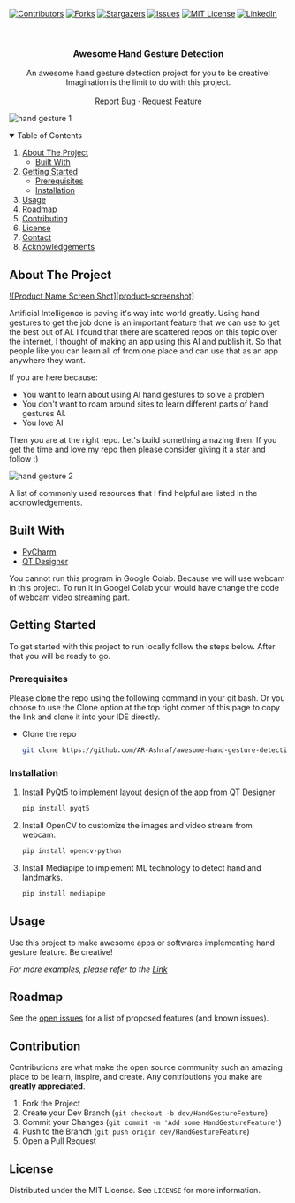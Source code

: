 
[![Contributors][contributors-shield]][contributors-url]
[![Forks][forks-shield]][forks-url]
[![Stargazers][stars-shield]][stars-url]
[![Issues][issues-shield]][issues-url]
[![MIT License][license-shield]][license-url]
[![LinkedIn][linkedin-shield]][linkedin-url]



<!-- PROJECT DESCRIPTION -->
<br />

  <h3 align="center">Awesome Hand Gesture Detection</h3>

  <p align="center">
    An awesome hand gesture detection project for you to be creative! Imagination is the limit to do with this project.
    <br />
    <br />
    <a href="https://github.com/AR-Ashraf/awesome-hand-gesture-detection/issues">Report Bug</a>
    ·
    <a href="https://github.com/AR-Ashraf/awesome-hand-gesture-detection/issues">Request Feature</a>
  </p>

![hand gesture 1]()
  


<!-- TABLE OF CONTENTS -->
<details open="open">
  <summary>Table of Contents</summary>
  <ol>
    <li>
      <a href="#about-the-project">About The Project</a>
      <ul>
        <li><a href="#built-with">Built With</a></li>
      </ul>
    </li>
    <li>
      <a href="#getting-started">Getting Started</a>
      <ul>
        <li><a href="#prerequisites">Prerequisites</a></li>
        <li><a href="#installation">Installation</a></li>
      </ul>
    </li>
    <li><a href="#usage">Usage</a></li>
    <li><a href="#roadmap">Roadmap</a></li>
    <li><a href="#contributing">Contributing</a></li>
    <li><a href="#license">License</a></li>
    <li><a href="#contact">Contact</a></li>
    <li><a href="#acknowledgements">Acknowledgements</a></li>
  </ol>
</details>



<!-- ABOUT THE PROJECT -->
## About The Project

[![Product Name Screen Shot][product-screenshot]](https://example.com)

Artificial Intelligence is paving it's way into world greatly. Using hand gestures to get the job done is an important feature that we can use to get the best out of AI. I found that there are scattered repos on this topic over the internet, I thought of making an app using this AI and publish it. So that people like you can learn all of from one place and can use that as an app anywhere they want.

If you are here because:
* You want to learn about using AI hand gestures to solve a problem
* You don't want to roam around sites to learn different parts of hand gestures AI.
* You love AI

Then you are at the right repo. Let's build something amazing then. If you get the time and love my repo then please consider giving it a star and follow :)

![hand gesture 2]()


A list of commonly used resources that I find helpful are listed in the acknowledgements.

## Built With

* [PyCharm](https://www.jetbrains.com/pycharm/)
* [QT Designer](https://build-system.fman.io/qt-designer-download)

You cannot run this program in Google Colab. Because we will use webcam in this project. To run it in Googel Colab your would have change the code of webcam video streaming part.



<!-- GETTING STARTED -->
## Getting Started

To get started with this project to run locally follow the steps below. After that you will be ready to go.

### Prerequisites

Please clone the repo using the following command in your git bash. Or you choose to use the Clone option at the top right corner of this page to copy the link and clone it into your IDE directly.
* Clone the repo
  ```sh
  git clone https://github.com/AR-Ashraf/awesome-hand-gesture-detection.git
  ```

### Installation

1. Install PyQt5 to implement layout design of the app from QT Designer
   ```sh
   pip install pyqt5  
   ```
2. Install OpenCV to customize the images and video stream from webcam.
   ```sh
   pip install opencv-python
   ```
3. Install Mediapipe to implement ML technology to detect hand and landmarks.
   ```sh
   pip install mediapipe
   ```



<!-- USAGE EXAMPLES -->
## Usage

Use this project to make awesome apps or softwares implementing hand gesture feature. Be creative!

_For more examples, please refer to the [Link](https://github.com/search?q=hand+gesture+detection)_



<!-- ROADMAP -->
## Roadmap

See the [open issues](https://github.com/AR-Ashraf/awesome-hand-gesture-detection/issues) for a list of proposed features (and known issues).



<!-- CONTRIBUTION -->
## Contribution

Contributions are what make the open source community such an amazing place to be learn, inspire, and create. Any contributions you make are **greatly appreciated**.

1. Fork the Project
2. Create your Dev Branch (`git checkout -b dev/HandGestureFeature`)
3. Commit your Changes (`git commit -m 'Add some HandGestureFeature'`)
4. Push to the Branch (`git push origin dev/HandGestureFeature`)
5. Open a Pull Request



<!-- LICENSE -->
## License

Distributed under the MIT License. See `LICENSE` for more information.












<!-- MARKDOWN LINKS & IMAGES -->
<!-- https://www.markdownguide.org/basic-syntax/#reference-style-links -->
[contributors-shield]: https://img.shields.io/github/contributors/AR-Ashraf/awesome-hand-gesture-detection.svg?style=for-the-badge
[contributors-url]: https://github.com/AR-Ashraf/awesome-hand-gesture-detection/graphs/contributors
[forks-shield]: https://img.shields.io/github/forks/AR-Ashraf/awesome-hand-gesture-detection.svg?style=for-the-badge
[forks-url]: https://github.com/AR-Ashraf/awesome-hand-gesture-detection/network/members
[stars-shield]: https://img.shields.io/github/stars/AR-Ashraf/awesome-hand-gesture-detection.svg?style=for-the-badge
[stars-url]: https://github.com/AR-Ashraf/awesome-hand-gesture-detection/stargazers
[issues-shield]: https://img.shields.io/github/issues/AR-Ashraf/awesome-hand-gesture-detection.svg?style=for-the-badge
[issues-url]: https://github.com/AR-Ashraf/awesome-hand-gesture-detection/issues
[license-shield]: https://img.shields.io/github/license/AR-Ashraf/awesome-hand-gesture-detection.svg?style=for-the-badge
[license-url]: https://github.com/AR-Ashraf/awesome-hand-gesture-detection/blob/master/LICENSE.txt
[linkedin-shield]: https://img.shields.io/badge/-LinkedIn-black.svg?style=for-the-badge&logo=linkedin&colorB=555
[linkedin-url]: https://linkedin.com/in/ashraful-islam-78aa7a1a0

